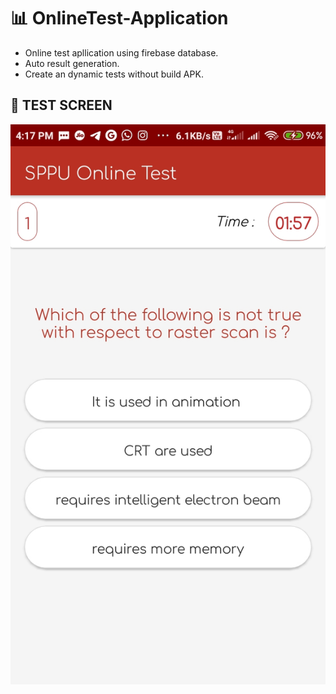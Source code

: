 # 📊 OnlineTest-Application
* Online test apllication using firebase database.
* Auto result generation.
* Create an dynamic tests without build APK.

## 🔣 **TEST SCREEN**
![](/result.jpg)
